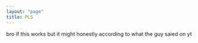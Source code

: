 ```yaml
---
layout: "page"
title: PLS
---
```

bro if this works but it might honestly according to what the guy saied on yt
